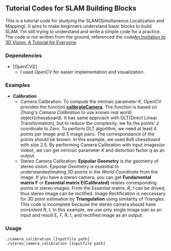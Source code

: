## Tutorial Codes for SLAM Building Blocks
This is a tutorial code for studying the SLAM(Simultaneous Localization and Mapping).
It aims to make beginners understand basic blocks to build SLAM.
I'm still trying to understand and write a simple code for a practice.
The code is not written from the ground, referenced the code[An Invitation to 3D Vision: A Tutorial for Everyone](https://github.com/sunglok/3dv_tutorial).

### Dependencies
* [OpenCV][] 
  * I used _OpenCV_ for easier implementation and visualization. 

### Examples
* __Calibration__
    * Camera Calibration: To compute the intrinsic parameter _K_, OpenCV provides the function [__calibrateCamera__](https://docs.opencv.org/master/d9/d0c/group__calib3d.html#ga3207604e4b1a1758aa66acb6ed5aa65d). The function is based on _Zhang's Camera Calibration_ to use known real world object(chessboard). It has same approach with DLT(Direct Linear Transformation), but to reduce the complexity, we fix the points' _z_ coordinate to Zero. To perform DLT algorithm, we need at least 4 points per image and 3 image pairs. The correspondance of the points should be known. In this example, we used 8x6 chessboard with size 2.5. By performing Camera Calibration with input images(or video), we can get intrinsic parameter _K_ and distortion factor _q_ as an output.
    * Stereo Camera Calibration: __Epipolar Geometry__ is the geometry of stereo vision. Epipolar Geometry is essential to understandestimating 3D points in the _World Coordinate_ from the image. If you have a stereo camera, you can get __Fundamental matrix F__ or __Essential matrix E(Calibrated)__ relates corresponding points in stereo images. From the Essential matrix, _R_, _t_ can be drived, thus stereo image can be rectified. Image Rectification is neccessary for 3D point estimation by __Triangulation__ using similarity of Triangles. This code is incomplete because the stereo camera should have consistent R, t. In this example, we use only single image pair as an input and result E, F, R, t, and rectified image as an output. 

### Usage
``` 
./camera_calibration [Inputfile path]
./stereo_camera_calibration [Inputfile path]
```

